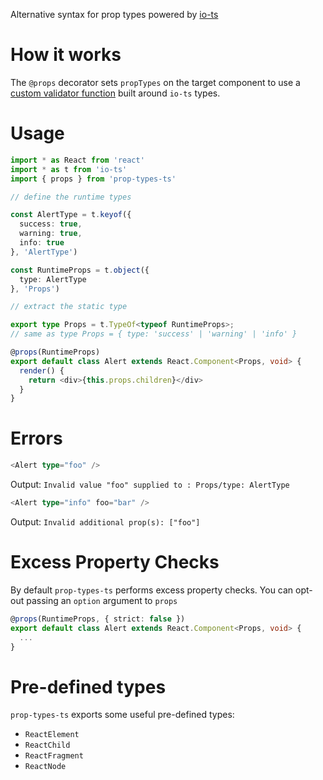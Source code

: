 Alternative syntax for prop types powered by [io-ts](https://github.com/gcanti/io-ts)

# How it works

The `@props` decorator sets `propTypes` on the target component to use a [custom validator function](https://facebook.github.io/react/docs/reusable-components.html#prop-validation) built around `io-ts` types.

# Usage

```ts
import * as React from 'react'
import * as t from 'io-ts'
import { props } from 'prop-types-ts'

// define the runtime types

const AlertType = t.keyof({
  success: true,
  warning: true,
  info: true
}, 'AlertType')

const RuntimeProps = t.object({
  type: AlertType
}, 'Props')

// extract the static type

export type Props = t.TypeOf<typeof RuntimeProps>;
// same as type Props = { type: 'success' | 'warning' | 'info' }

@props(RuntimeProps)
export default class Alert extends React.Component<Props, void> {
  render() {
    return <div>{this.props.children}</div>
  }
}
```

# Errors

```ts
<Alert type="foo" />
```

Output: `Invalid value "foo" supplied to : Props/type: AlertType`

```ts
<Alert type="info" foo="bar" />
```

Output: `Invalid additional prop(s): ["foo"]`

# Excess Property Checks

By default `prop-types-ts` performs excess property checks. You can opt-out passing an `option` argument to `props`

```ts
@props(RuntimeProps, { strict: false })
export default class Alert extends React.Component<Props, void> {
  ...
}
```

# Pre-defined types

`prop-types-ts` exports some useful pre-defined types:

- `ReactElement`
- `ReactChild`
- `ReactFragment`
- `ReactNode`
